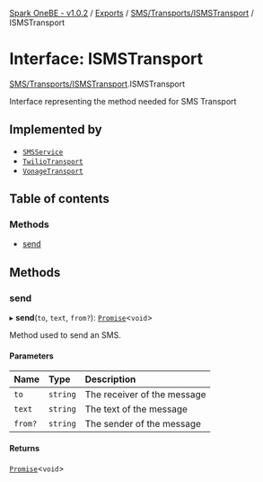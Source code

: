 [Spark OneBE - v1.0.2](../README.md) / [Exports](../modules.md) / [SMS/Transports/ISMSTransport](../modules/SMS_Transports_ISMSTransport.md) / ISMSTransport

# Interface: ISMSTransport

[SMS/Transports/ISMSTransport](../modules/SMS_Transports_ISMSTransport.md).ISMSTransport

Interface representing the method needed for SMS Transport

## Implemented by

- [`SMSService`](../classes/SMS_SMSService.SMSService.md)
- [`TwilioTransport`](../classes/SMS_Transports_TwilioTransport.TwilioTransport.md)
- [`VonageTransport`](../classes/SMS_Transports_VonageTransport.VonageTransport.md)

## Table of contents

### Methods

- [send](SMS_Transports_ISMSTransport.ISMSTransport.md#send)

## Methods

### send

▸ **send**(`to`, `text`, `from?`): [`Promise`]( https://developer.mozilla.org/en-US/docs/Web/JavaScript/Reference/Global_Objects/Promise )<`void`\>

Method used to send an SMS.

#### Parameters

| Name | Type | Description |
| :------ | :------ | :------ |
| `to` | `string` | The receiver of the message |
| `text` | `string` | The text of the message |
| `from?` | `string` | The sender of the message |

#### Returns

[`Promise`]( https://developer.mozilla.org/en-US/docs/Web/JavaScript/Reference/Global_Objects/Promise )<`void`\>
